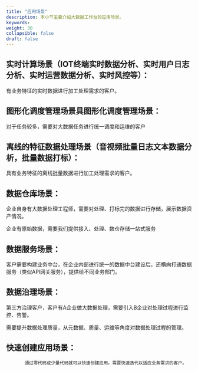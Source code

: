 ```yaml
---
title: "应用场景"
description: 本小节主要介绍大数据工作台的应用场景。 
keywords:  
weight: 30
collapsible: false
draft: false
---
```


## 实时计算场景（IOT终端实时数据分析、实时用户日志分析、实时运营数据分析、实时风控等）：

有业务特征的实时数据进行加工处理需求的客户。

## 图形化调度管理场景具图形化调度管理场景：

对于任务较多，需要对大数据任务进行统一调度和运维的客户

## 离线的特征数据处理场景（音视频批量日志文本数据分析，批量数据打标）：

具有业务特征的离线批量数据进行加工处理需求的客户。

## 数据仓库场景：

企业自身有大数据处理工程师，需要对处理、打标完的数据进行存储，展示数据资产情况。

企业有原始数据，需要我们提供接入、处理、数仓存储一站式服务

## 数据服务场景：

客户需要构建业务中台，在企业内部进行统一的数据中台建设后，还横向打通数据服务（类似API网关服务），提供给不同业务部门。

## 数据治理场景：

第三方治理客户，客户有A企业做大数据处理，需要引入B企业对处理过程进行监控、告警。

需要提升数据处理质量，从元数据、质量、运维等角度对数据处理过程的管理。

## 快速创建应用场景：
           通过零代码或少量代码就可以快速创建应用。需要快速迭代以适应业务需求的客户。